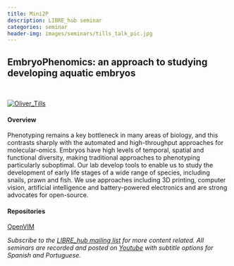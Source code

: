 ```yaml
---
title: Mini2P
description: LIBRE_hub seminar
categories: seminar
header-img: images/seminars/tills_talk_pic.jpg
---
```


## EmbryoPhenomics: an approach to studying developing aquatic embryos

<br>

[![Oliver_Tills](http://img.youtube.com/vi/F75YpmcM4nE/0.jpg)](https://youtu.be/F75YpmcM4nE) 

#### Overview
Phenotyping remains a key bottleneck in many areas of biology, and this contrasts sharply with the automated and high-throughput approaches for molecular-omics. Embryos have high levels of temporal, spatial and functional diversity, making traditional approaches to phenotyping particularly suboptimal. Our lab develop tools to enable us to study the development of early life stages of a wide range of species, including snails, prawn and fish. We use approaches including 3D printing, computer vision, artificial intelligence and battery-powered electronics and are strong advocates for open-source.

#### Repositories

[OpenVIM](https://github.com/otills/openvim)

*Subscribe to the [LIBRE_hub mailing list](https://mailchi.mp/2efa11be3d6b/libre_hub) for more content related. All seminars are recorded and posted on [Youtube](https://www.youtube.com/channel/UCKaffupDA8KKrDE0rd668Xw) with subtitle options for Spanish and Portuguese.*
